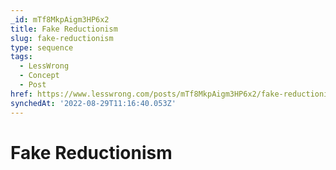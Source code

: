 ```yaml
---
_id: mTf8MkpAigm3HP6x2
title: Fake Reductionism
slug: fake-reductionism
type: sequence
tags:
  - LessWrong
  - Concept
  - Post
href: https://www.lesswrong.com/posts/mTf8MkpAigm3HP6x2/fake-reductionism
synchedAt: '2022-08-29T11:16:40.053Z'
---
```

# Fake Reductionism

